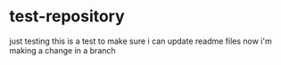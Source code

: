 # test-repository
just testing
this is a test to make sure i can update readme files
now i'm making a change in a branch
